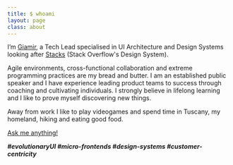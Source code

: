 ```yaml
---
title: $ whoami
layout: page
class: about
---
```


I’m [Giamir](/quirky-name), a Tech Lead specialised in UI Architecture and Design Systems looking after [Stacks](https://stackoverflow.design) (Stack Overflow's Design System).

Agile environments, cross-functional collaboration and extreme programming practices are my bread and butter.
I am an established public speaker and I have experience leading product teams to success through coaching and cultivating individuals.
I strongly believe in lifelong learning and I like to prove myself discovering new things.

Away from work I like to play videogames and spend time in Tuscany, my homeland, hiking and eating good food.

[Ask me anything!](mailto:hello@giamir.com?Subject=Hello%20Giamir)

<em>**#evolutionaryUI #micro-frontends #design-systems #customer-centricity**</em>
